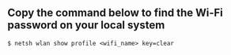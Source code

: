 ## Copy the command below to find the Wi-Fi password on your local system
 
 ```
 $ netsh wlan show profile <wifi_name> key=clear
 ```



